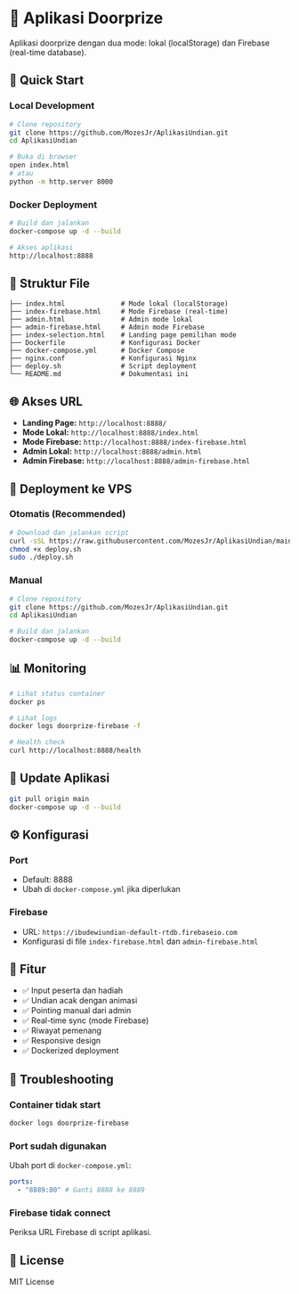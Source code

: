 # 🎁 Aplikasi Doorprize

Aplikasi doorprize dengan dua mode: lokal (localStorage) dan Firebase (real-time database).

## 🚀 Quick Start

### Local Development

```bash
# Clone repository
git clone https://github.com/MozesJr/AplikasiUndian.git
cd AplikasiUndian

# Buka di browser
open index.html
# atau
python -m http.server 8000
```

### Docker Deployment

```bash
# Build dan jalankan
docker-compose up -d --build

# Akses aplikasi
http://localhost:8888
```

## 📁 Struktur File

```
├── index.html              # Mode lokal (localStorage)
├── index-firebase.html     # Mode Firebase (real-time)
├── admin.html              # Admin mode lokal
├── admin-firebase.html     # Admin mode Firebase
├── index-selection.html    # Landing page pemilihan mode
├── Dockerfile              # Konfigurasi Docker
├── docker-compose.yml      # Docker Compose
├── nginx.conf              # Konfigurasi Nginx
├── deploy.sh               # Script deployment
└── README.md               # Dokumentasi ini
```

## 🌐 Akses URL

- **Landing Page:** `http://localhost:8888/`
- **Mode Lokal:** `http://localhost:8888/index.html`
- **Mode Firebase:** `http://localhost:8888/index-firebase.html`
- **Admin Lokal:** `http://localhost:8888/admin.html`
- **Admin Firebase:** `http://localhost:8888/admin-firebase.html`

## 🔧 Deployment ke VPS

### Otomatis (Recommended)

```bash
# Download dan jalankan script
curl -sSL https://raw.githubusercontent.com/MozesJr/AplikasiUndian/main/deploy.sh -o deploy.sh
chmod +x deploy.sh
sudo ./deploy.sh
```

### Manual

```bash
# Clone repository
git clone https://github.com/MozesJr/AplikasiUndian.git
cd AplikasiUndian

# Build dan jalankan
docker-compose up -d --build
```

## 📊 Monitoring

```bash
# Lihat status container
docker ps

# Lihat logs
docker logs doorprize-firebase -f

# Health check
curl http://localhost:8888/health
```

## 🔄 Update Aplikasi

```bash
git pull origin main
docker-compose up -d --build
```

## ⚙️ Konfigurasi

### Port

- Default: 8888
- Ubah di `docker-compose.yml` jika diperlukan

### Firebase

- URL: `https://ibudewiundian-default-rtdb.firebaseio.com`
- Konfigurasi di file `index-firebase.html` dan `admin-firebase.html`

## 🎯 Fitur

- ✅ Input peserta dan hadiah
- ✅ Undian acak dengan animasi
- ✅ Pointing manual dari admin
- ✅ Real-time sync (mode Firebase)
- ✅ Riwayat pemenang
- ✅ Responsive design
- ✅ Dockerized deployment

## 🐛 Troubleshooting

### Container tidak start

```bash
docker logs doorprize-firebase
```

### Port sudah digunakan

Ubah port di `docker-compose.yml`:

```yaml
ports:
  - "8889:80" # Ganti 8888 ke 8889
```

### Firebase tidak connect

Periksa URL Firebase di script aplikasi.

## 📝 License

MIT License
